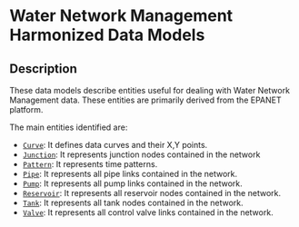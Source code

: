 # Water Network Management Harmonized Data Models

## Description
These data models describe entities useful for dealing with Water Network Management data. These entities are primarily derived from the EPANET platform. 

The main entities identified are:

-   [`Curve`](https://swagger.lab.fiware.org/?url=https://smart-data-models.github.io/dataModel.WaterNetworkManagement/Curve/swagger.yaml): It defines data curves and their X,Y points.
-   [`Junction`](https://swagger.lab.fiware.org/?url=https://smart-data-models.github.io/dataModel.WaterNetworkManagement/Junction/swagger.yaml): It represents junction nodes contained in the network
-   [`Pattern`](https://swagger.lab.fiware.org/?url=https://smart-data-models.github.io/dataModel.WaterNetworkManagement/Pattern/swagger.yaml): It represents time patterns.
-   [`Pipe`](https://swagger.lab.fiware.org/?url=https://smart-data-models.github.io/dataModel.WaterNetworkManagement/Pipe/swagger.yaml): It represents all pipe links contained in the network.
-   [`Pump`](https://swagger.lab.fiware.org/?url=https://smart-data-models.github.io/dataModel.WaterNetworkManagement/Pump/swagger.yaml): It represents all pump links contained in the network.
-   [`Reservoir`](https://swagger.lab.fiware.org/?url=https://smart-data-models.github.io/dataModel.WaterNetworkManagement/Reservoir/swagger.yaml): It represents all reservoir nodes contained in the network.
-   [`Tank`](https://swagger.lab.fiware.org/?url=https://smart-data-models.github.io/dataModel.WaterNetworkManagement/Tank/swagger.yaml): It represents all tank nodes contained in the network.
-   [`Valve`](https://swagger.lab.fiware.org/?url=https://smart-data-models.github.io/dataModel.WaterNetworkManagement/Valve/swagger.yaml): It represents all control valve links contained in the network.
